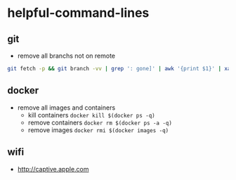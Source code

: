 # helpful-command-lines

## git

* remove all branchs not on remote 
```bash
git fetch -p && git branch -vv | grep ': gone]' | awk '{print $1}' | xargs git branch -D
```

## docker

* remove all images and containers
  * kill containers `docker kill $(docker ps -q)`
  * remove containers `docker rm $(docker ps -a -q)`
  * remove images `docker rmi $(docker images -q)`

## wifi

* http://captive.apple.com
